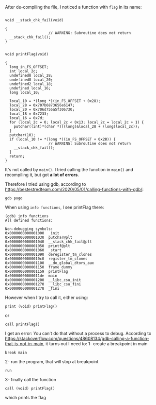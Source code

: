 After de-compiling the file, I noticed a function with `flag` in its name:

```

void __stack_chk_fail(void)

{
                    // WARNING: Subroutine does not return
  __stack_chk_fail();
}


void printFlag(void)

{
  long in_FS_OFFSET;
  int local_2c;
  undefined8 local_28;
  undefined8 local_20;
  undefined2 local_18;
  undefined local_16;
  long local_10;
  
  local_10 = *(long *)(in_FS_OFFSET + 0x28);
  local_28 = 0x707b6873656e6147;
  local_20 = 0x706d756a5f306730;
  local_18 = 0x7233;
  local_16 = 0x7d;
  for (local_2c = 0; local_2c < 0x13; local_2c = local_2c + 1) {
    putchar((int)*(char *)((long)&local_28 + (long)local_2c));
  }
  putchar(10);
  if (local_10 != *(long *)(in_FS_OFFSET + 0x28)) {
                    // WARNING: Subroutine does not return
    __stack_chk_fail();
  }
  return;
}
```

It's not called by `main()`. I tried calling the function in `main()` and recompiling it, but got **a lot of errors**.

Therefore I tried using gdb, according to https://bestestredteam.com/2020/05/01/calling-functions-with-gdb/:

```
gdb pogo
```

When using `info functions`, I see printFlag there:

```
(gdb) info functions
All defined functions:

Non-debugging symbols:
0x0000000000001000  _init
0x0000000000001030  putchar@plt
0x0000000000001040  __stack_chk_fail@plt
0x0000000000001050  printf@plt
0x0000000000001060  _start
0x0000000000001090  deregister_tm_clones
0x00000000000010c0  register_tm_clones
0x0000000000001100  __do_global_dtors_aux
0x0000000000001150  frame_dummy
0x0000000000001159  printFlag
0x00000000000011de  main
0x0000000000001200  __libc_csu_init
0x0000000000001270  __libc_csu_fini
0x0000000000001278  _fini
```

However when I try to call it, either using:

```
print (void) printFlag()
```

or

```
call printFlag()
```

I get an error: You can't do that without a process to debug. According to https://stackoverflow.com/questions/48608134/gdb-calling-a-function-that-is-not-in-main, it turns out I need to:
1-  create a breakpoint in main 
```
break main
```
2- run the program, that will stop at breakpoint
```
run
```
3- finally call the function

```
call (void) printFlag()
```

which prints the flag
